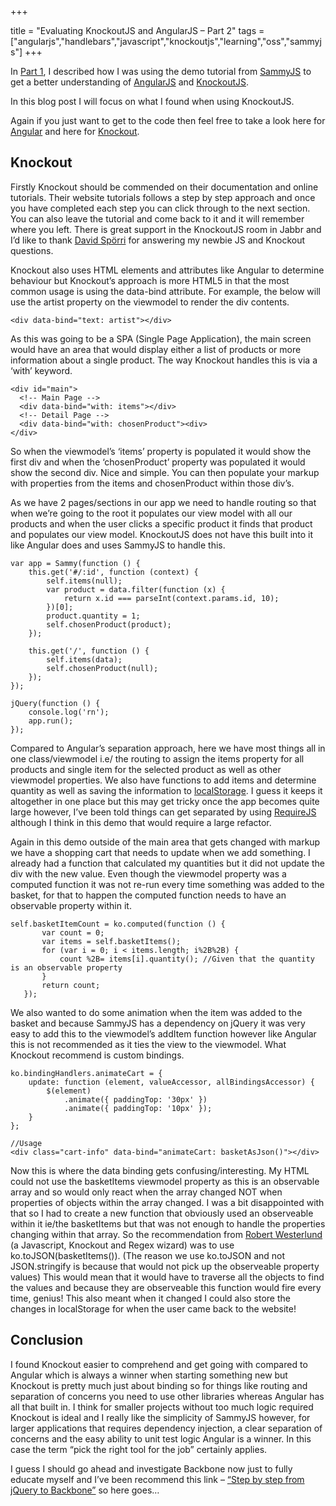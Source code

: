 +++

title = "Evaluating KnockoutJS and AngularJS – Part 2"
tags = ["angularjs","handlebars","javascript","knockoutjs","learning","oss","sammyjs"]
+++

In [Part 1][1], I described how I was using the demo tutorial from [SammyJS][2] to get a better understanding of [AngularJS][3] and [KnockoutJS][4].

In this blog post I will focus on what I found when using KnockoutJS.

Again if you just want to get to the code then feel free to take a look here for [Angular][5] and here for [Knockout][6].

## Knockout

Firstly Knockout should be commended on their documentation and online tutorials. Their website tutorials follows a step by step approach and once you have completed each step you can click through to the next section. You can also leave the tutorial and come back to it and it will remember where you left. There is great support in the KnockoutJS room in Jabbr and I’d like to thank [David Spörri][7] for answering my newbie JS and Knockout questions.

<!--more-->

Knockout also uses HTML elements and attributes like Angular to determine behaviour but Knockout’s approach is more HTML5 in that the most common usage is using the data-bind attribute. For example, the below will use the artist property on the viewmodel to render the div contents.

	<div data-bind="text: artist"></div>

As this was going to be a SPA (Single Page Application), the main screen would have an area that would display either a list of products or more information about a single product. The way Knockout handles this is via a ‘with’ keyword.

	<div id="main">
	  <!-- Main Page -->
	  <div data-bind="with: items"></div>
	  <!-- Detail Page -->
	  <div data-bind="with: chosenProduct"><div>
	</div>

So when the viewmodel’s ‘items’ property is populated it would show the first div and when the ‘chosenProduct’ property was populated it would show the second div. Nice and simple. You can then populate your markup with properties from the items and chosenProduct within those div’s.

As we have 2 pages/sections in our app we need to handle routing so that when we’re going to the root it populates our view model with all our products and when the user clicks a specific product it finds that product and populates our view model. KnockoutJS does not have this built into it like Angular does and uses SammyJS to handle this.

	var app = Sammy(function () {
	    this.get('#/:id', function (context) {
	        self.items(null);
	        var product = data.filter(function (x) {
	            return x.id === parseInt(context.params.id, 10);
	        })[0];
	        product.quantity = 1;
	        self.chosenProduct(product);
	    });
	
	    this.get('/', function () {
	        self.items(data);
	        self.chosenProduct(null);
	    });
	});
	
	jQuery(function () {
	    console.log('rn');
	    app.run();
	});

Compared to Angular’s separation approach, here we have most things all in one class/viewmodel i.e/ the routing to assign the items property for all products and single item for the selected product as well as other viewmodel properties. We also have functions to add items and determine quantity as well as saving the information to [localStorage][9]. I guess it keeps it altogether in one place but this may get tricky once the app becomes quite large however, I’ve been told things can get separated by using [RequireJS][10] although I think in this demo that would require a large refactor.

Again in this demo outside of the main area that gets changed with markup we have a shopping cart that needs to update when we add something. I already had a function that calculated my quantities but it did not update the div with the new value. Even though the viewmodel property was a computed function it was not re-run every time something was added to the basket, for that to happen the computed function needs to have an observable property within it.

	self.basketItemCount = ko.computed(function () {
	       var count = 0;
	       var items = self.basketItems();
	       for (var i = 0; i < items.length; i%2B%2B) {
	           count %2B= items[i].quantity(); //Given that the quantity is an observable property
	       }
	       return count;
	   });

We also wanted to do some animation when the item was added to the basket and because SammyJS has a dependency on jQuery it was very easy to add this to the viewmodel’s addItem function however like Angular this is not recommended as it ties the view to the viewmodel. What Knockout recommend is custom bindings.

	ko.bindingHandlers.animateCart = {
	    update: function (element, valueAccessor, allBindingsAccessor) {
	        $(element)
	            .animate({ paddingTop: '30px' })
	            .animate({ paddingTop: '10px' });
	    }
	};

	//Usage
	<div class="cart-info" data-bind="animateCart: basketAsJson()"></div>

Now this is where the data binding gets confusing/interesting. My HTML could not use the basketItems viewmodel property as this is an observable array and so would only react when the array changed NOT when properties of objects within the array changed. I was a bit disappointed with that so I had to create a new function that obviously used an observeable within it ie/the basketItems but that was not enough to handle the properties changing within that array. So the recommendation from [Robert Westerlund][11] (a Javascript, Knockout and Regex wizard) was to use ko.toJSON(basketItems()). (The reason we use ko.toJSON and not JSON.stringify is because that would not pick up the observeable property values) This would mean that it would have to traverse all the objects to find the values and because they are observeable this function would fire every time, genius! This also meant when it changed I could also store the changes in localStorage for when the user came back to the website!

## Conclusion

I found Knockout easier to comprehend and get going with compared to Angular which is always a winner when starting something new but Knockout is pretty much just about binding so for things like routing and separation of concerns you need to use other libraries whereas Angular has all that built in. I think for smaller projects without too much logic required Knockout is ideal and I really like the simplicity of SammyJS however, for larger applications that requires dependency injection, a clear separation of concerns and the easy ability to unit test logic Angular is a winner. In this case the term “pick the right tool for the job” certainly applies.

I guess I should go ahead and investigate Backbone now just to fully educate myself and I’ve been recommend this link – [“Step by step from jQuery to Backbone”][12] so here goes…

   [1]: http://blog.jonathanchannon.com/2013/02/05/evaluating-knockoutjs-and-angularjs-part-1/ (Evaluating KnockoutJS and AngularJS – Part 1)
   [2]: http://sammyjs.org/
   [3]: http://angularjs.org/
   [4]: http://knockoutjs.com/
   [5]: https://github.com/jchannon/AngularShopping
   [6]: https://github.com/jchannon/KnockoutShopping
   [7]: https://twitter.com/davepermen
   [8]: http://december.com/html/4/element/div.html
   [9]: https://developer.mozilla.org/en-US/docs/DOM/Storage
   [10]: http://requirejs.org/
   [11]: https://twitter.com/robwesterlund
   [12]: https://github.com/kjbekkelund/writings/blob/master/published/understanding-backbone.md
  
